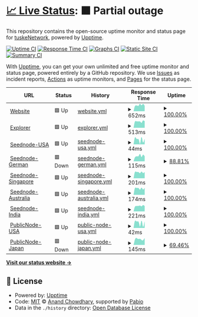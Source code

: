 # [📈 Live Status](https://uptime.tuske.network): <!--live status--> **🟧 Partial outage**

This repository contains the open-source uptime monitor and status page for [tuskeNetwork](https://tuske.network), powered by [Upptime](https://github.com/upptime/upptime).

[![Uptime CI](https://github.com/tuskeNetwork/tuskeUptime/workflows/Uptime%20CI/badge.svg)](https://github.com/tuskeNetwork/tuskeUptime/actions?query=workflow%3A%22Uptime+CI%22)
[![Response Time CI](https://github.com/tuskeNetwork/tuskeUptime/workflows/Response%20Time%20CI/badge.svg)](https://github.com/tuskeNetwork/tuskeUptime/actions?query=workflow%3A%22Response+Time+CI%22)
[![Graphs CI](https://github.com/tuskeNetwork/tuskeUptime/workflows/Graphs%20CI/badge.svg)](https://github.com/tuskeNetwork/tuskeUptime/actions?query=workflow%3A%22Graphs+CI%22)
[![Static Site CI](https://github.com/tuskeNetwork/tuskeUptime/workflows/Static%20Site%20CI/badge.svg)](https://github.com/tuskeNetwork/tuskeUptime/actions?query=workflow%3A%22Static+Site+CI%22)
[![Summary CI](https://github.com/tuskeNetwork/tuskeUptime/workflows/Summary%20CI/badge.svg)](https://github.com/tuskeNetwork/tuskeUptime/actions?query=workflow%3A%22Summary+CI%22)

With [Upptime](https://upptime.js.org), you can get your own unlimited and free uptime monitor and status page, powered entirely by a GitHub repository. We use [Issues](https://github.com/tuskeNetwork/tuskeUptime/issues) as incident reports, [Actions](https://github.com/tuskeNetwork/tuskeUptime/actions) as uptime monitors, and [Pages](https://uptime.tuske.network) for the status page.

<!--start: status pages-->
<!-- This summary is generated by Upptime (https://github.com/upptime/upptime) -->
<!-- Do not edit this manually, your changes will be overwritten -->
<!-- prettier-ignore -->
| URL | Status | History | Response Time | Uptime |
| --- | ------ | ------- | ------------- | ------ |
| <img alt="" src="https://icons.duckduckgo.com/ip3/tuske.network.ico" height="13"> [Website](https://tuske.network) | 🟩 Up | [website.yml](https://github.com/tuskeNetwork/tuskeUptime/commits/HEAD/history/website.yml) | <details><summary><img alt="Response time graph" src="./graphs/website/response-time-week.png" height="20"> 652ms</summary><br><a href="https://uptime.tuske.network/history/website"><img alt="Response time 634" src="https://img.shields.io/endpoint?url=https%3A%2F%2Fraw.githubusercontent.com%2FtuskeNetwork%2FtuskeUptime%2FHEAD%2Fapi%2Fwebsite%2Fresponse-time.json"></a><br><a href="https://uptime.tuske.network/history/website"><img alt="24-hour response time 575" src="https://img.shields.io/endpoint?url=https%3A%2F%2Fraw.githubusercontent.com%2FtuskeNetwork%2FtuskeUptime%2FHEAD%2Fapi%2Fwebsite%2Fresponse-time-day.json"></a><br><a href="https://uptime.tuske.network/history/website"><img alt="7-day response time 652" src="https://img.shields.io/endpoint?url=https%3A%2F%2Fraw.githubusercontent.com%2FtuskeNetwork%2FtuskeUptime%2FHEAD%2Fapi%2Fwebsite%2Fresponse-time-week.json"></a><br><a href="https://uptime.tuske.network/history/website"><img alt="30-day response time 600" src="https://img.shields.io/endpoint?url=https%3A%2F%2Fraw.githubusercontent.com%2FtuskeNetwork%2FtuskeUptime%2FHEAD%2Fapi%2Fwebsite%2Fresponse-time-month.json"></a><br><a href="https://uptime.tuske.network/history/website"><img alt="1-year response time 634" src="https://img.shields.io/endpoint?url=https%3A%2F%2Fraw.githubusercontent.com%2FtuskeNetwork%2FtuskeUptime%2FHEAD%2Fapi%2Fwebsite%2Fresponse-time-year.json"></a></details> | <details><summary><a href="https://uptime.tuske.network/history/website">100.00%</a></summary><a href="https://uptime.tuske.network/history/website"><img alt="All-time uptime 100.00%" src="https://img.shields.io/endpoint?url=https%3A%2F%2Fraw.githubusercontent.com%2FtuskeNetwork%2FtuskeUptime%2FHEAD%2Fapi%2Fwebsite%2Fuptime.json"></a><br><a href="https://uptime.tuske.network/history/website"><img alt="24-hour uptime 100.00%" src="https://img.shields.io/endpoint?url=https%3A%2F%2Fraw.githubusercontent.com%2FtuskeNetwork%2FtuskeUptime%2FHEAD%2Fapi%2Fwebsite%2Fuptime-day.json"></a><br><a href="https://uptime.tuske.network/history/website"><img alt="7-day uptime 100.00%" src="https://img.shields.io/endpoint?url=https%3A%2F%2Fraw.githubusercontent.com%2FtuskeNetwork%2FtuskeUptime%2FHEAD%2Fapi%2Fwebsite%2Fuptime-week.json"></a><br><a href="https://uptime.tuske.network/history/website"><img alt="30-day uptime 100.00%" src="https://img.shields.io/endpoint?url=https%3A%2F%2Fraw.githubusercontent.com%2FtuskeNetwork%2FtuskeUptime%2FHEAD%2Fapi%2Fwebsite%2Fuptime-month.json"></a><br><a href="https://uptime.tuske.network/history/website"><img alt="1-year uptime 100.00%" src="https://img.shields.io/endpoint?url=https%3A%2F%2Fraw.githubusercontent.com%2FtuskeNetwork%2FtuskeUptime%2FHEAD%2Fapi%2Fwebsite%2Fuptime-year.json"></a></details>
| <img alt="" src="https://icons.duckduckgo.com/ip3/explorer.tuske.network.ico" height="13"> [Explorer](https://explorer.tuske.network) | 🟩 Up | [explorer.yml](https://github.com/tuskeNetwork/tuskeUptime/commits/HEAD/history/explorer.yml) | <details><summary><img alt="Response time graph" src="./graphs/explorer/response-time-week.png" height="20"> 513ms</summary><br><a href="https://uptime.tuske.network/history/explorer"><img alt="Response time 533" src="https://img.shields.io/endpoint?url=https%3A%2F%2Fraw.githubusercontent.com%2FtuskeNetwork%2FtuskeUptime%2FHEAD%2Fapi%2Fexplorer%2Fresponse-time.json"></a><br><a href="https://uptime.tuske.network/history/explorer"><img alt="24-hour response time 540" src="https://img.shields.io/endpoint?url=https%3A%2F%2Fraw.githubusercontent.com%2FtuskeNetwork%2FtuskeUptime%2FHEAD%2Fapi%2Fexplorer%2Fresponse-time-day.json"></a><br><a href="https://uptime.tuske.network/history/explorer"><img alt="7-day response time 513" src="https://img.shields.io/endpoint?url=https%3A%2F%2Fraw.githubusercontent.com%2FtuskeNetwork%2FtuskeUptime%2FHEAD%2Fapi%2Fexplorer%2Fresponse-time-week.json"></a><br><a href="https://uptime.tuske.network/history/explorer"><img alt="30-day response time 544" src="https://img.shields.io/endpoint?url=https%3A%2F%2Fraw.githubusercontent.com%2FtuskeNetwork%2FtuskeUptime%2FHEAD%2Fapi%2Fexplorer%2Fresponse-time-month.json"></a><br><a href="https://uptime.tuske.network/history/explorer"><img alt="1-year response time 533" src="https://img.shields.io/endpoint?url=https%3A%2F%2Fraw.githubusercontent.com%2FtuskeNetwork%2FtuskeUptime%2FHEAD%2Fapi%2Fexplorer%2Fresponse-time-year.json"></a></details> | <details><summary><a href="https://uptime.tuske.network/history/explorer">100.00%</a></summary><a href="https://uptime.tuske.network/history/explorer"><img alt="All-time uptime 100.00%" src="https://img.shields.io/endpoint?url=https%3A%2F%2Fraw.githubusercontent.com%2FtuskeNetwork%2FtuskeUptime%2FHEAD%2Fapi%2Fexplorer%2Fuptime.json"></a><br><a href="https://uptime.tuske.network/history/explorer"><img alt="24-hour uptime 100.00%" src="https://img.shields.io/endpoint?url=https%3A%2F%2Fraw.githubusercontent.com%2FtuskeNetwork%2FtuskeUptime%2FHEAD%2Fapi%2Fexplorer%2Fuptime-day.json"></a><br><a href="https://uptime.tuske.network/history/explorer"><img alt="7-day uptime 100.00%" src="https://img.shields.io/endpoint?url=https%3A%2F%2Fraw.githubusercontent.com%2FtuskeNetwork%2FtuskeUptime%2FHEAD%2Fapi%2Fexplorer%2Fuptime-week.json"></a><br><a href="https://uptime.tuske.network/history/explorer"><img alt="30-day uptime 100.00%" src="https://img.shields.io/endpoint?url=https%3A%2F%2Fraw.githubusercontent.com%2FtuskeNetwork%2FtuskeUptime%2FHEAD%2Fapi%2Fexplorer%2Fuptime-month.json"></a><br><a href="https://uptime.tuske.network/history/explorer"><img alt="1-year uptime 100.00%" src="https://img.shields.io/endpoint?url=https%3A%2F%2Fraw.githubusercontent.com%2FtuskeNetwork%2FtuskeUptime%2FHEAD%2Fapi%2Fexplorer%2Fuptime-year.json"></a></details>
| <img alt="" src="https://icons.duckduckgo.com/ip3/null.ico" height="13"> [Seednode-USA](us.tuske.network) | 🟩 Up | [seednode-usa.yml](https://github.com/tuskeNetwork/tuskeUptime/commits/HEAD/history/seednode-usa.yml) | <details><summary><img alt="Response time graph" src="./graphs/seednode-usa/response-time-week.png" height="20"> 44ms</summary><br><a href="https://uptime.tuske.network/history/seednode-usa"><img alt="Response time 48" src="https://img.shields.io/endpoint?url=https%3A%2F%2Fraw.githubusercontent.com%2FtuskeNetwork%2FtuskeUptime%2FHEAD%2Fapi%2Fseednode-usa%2Fresponse-time.json"></a><br><a href="https://uptime.tuske.network/history/seednode-usa"><img alt="24-hour response time 51" src="https://img.shields.io/endpoint?url=https%3A%2F%2Fraw.githubusercontent.com%2FtuskeNetwork%2FtuskeUptime%2FHEAD%2Fapi%2Fseednode-usa%2Fresponse-time-day.json"></a><br><a href="https://uptime.tuske.network/history/seednode-usa"><img alt="7-day response time 44" src="https://img.shields.io/endpoint?url=https%3A%2F%2Fraw.githubusercontent.com%2FtuskeNetwork%2FtuskeUptime%2FHEAD%2Fapi%2Fseednode-usa%2Fresponse-time-week.json"></a><br><a href="https://uptime.tuske.network/history/seednode-usa"><img alt="30-day response time 52" src="https://img.shields.io/endpoint?url=https%3A%2F%2Fraw.githubusercontent.com%2FtuskeNetwork%2FtuskeUptime%2FHEAD%2Fapi%2Fseednode-usa%2Fresponse-time-month.json"></a><br><a href="https://uptime.tuske.network/history/seednode-usa"><img alt="1-year response time 48" src="https://img.shields.io/endpoint?url=https%3A%2F%2Fraw.githubusercontent.com%2FtuskeNetwork%2FtuskeUptime%2FHEAD%2Fapi%2Fseednode-usa%2Fresponse-time-year.json"></a></details> | <details><summary><a href="https://uptime.tuske.network/history/seednode-usa">100.00%</a></summary><a href="https://uptime.tuske.network/history/seednode-usa"><img alt="All-time uptime 99.92%" src="https://img.shields.io/endpoint?url=https%3A%2F%2Fraw.githubusercontent.com%2FtuskeNetwork%2FtuskeUptime%2FHEAD%2Fapi%2Fseednode-usa%2Fuptime.json"></a><br><a href="https://uptime.tuske.network/history/seednode-usa"><img alt="24-hour uptime 100.00%" src="https://img.shields.io/endpoint?url=https%3A%2F%2Fraw.githubusercontent.com%2FtuskeNetwork%2FtuskeUptime%2FHEAD%2Fapi%2Fseednode-usa%2Fuptime-day.json"></a><br><a href="https://uptime.tuske.network/history/seednode-usa"><img alt="7-day uptime 100.00%" src="https://img.shields.io/endpoint?url=https%3A%2F%2Fraw.githubusercontent.com%2FtuskeNetwork%2FtuskeUptime%2FHEAD%2Fapi%2Fseednode-usa%2Fuptime-week.json"></a><br><a href="https://uptime.tuske.network/history/seednode-usa"><img alt="30-day uptime 100.00%" src="https://img.shields.io/endpoint?url=https%3A%2F%2Fraw.githubusercontent.com%2FtuskeNetwork%2FtuskeUptime%2FHEAD%2Fapi%2Fseednode-usa%2Fuptime-month.json"></a><br><a href="https://uptime.tuske.network/history/seednode-usa"><img alt="1-year uptime 99.92%" src="https://img.shields.io/endpoint?url=https%3A%2F%2Fraw.githubusercontent.com%2FtuskeNetwork%2FtuskeUptime%2FHEAD%2Fapi%2Fseednode-usa%2Fuptime-year.json"></a></details>
| <img alt="" src="https://icons.duckduckgo.com/ip3/null.ico" height="13"> [Seednode-German](de.tuske.network) | 🟥 Down | [seednode-german.yml](https://github.com/tuskeNetwork/tuskeUptime/commits/HEAD/history/seednode-german.yml) | <details><summary><img alt="Response time graph" src="./graphs/seednode-german/response-time-week.png" height="20"> 115ms</summary><br><a href="https://uptime.tuske.network/history/seednode-german"><img alt="Response time 111" src="https://img.shields.io/endpoint?url=https%3A%2F%2Fraw.githubusercontent.com%2FtuskeNetwork%2FtuskeUptime%2FHEAD%2Fapi%2Fseednode-german%2Fresponse-time.json"></a><br><a href="https://uptime.tuske.network/history/seednode-german"><img alt="24-hour response time 108" src="https://img.shields.io/endpoint?url=https%3A%2F%2Fraw.githubusercontent.com%2FtuskeNetwork%2FtuskeUptime%2FHEAD%2Fapi%2Fseednode-german%2Fresponse-time-day.json"></a><br><a href="https://uptime.tuske.network/history/seednode-german"><img alt="7-day response time 115" src="https://img.shields.io/endpoint?url=https%3A%2F%2Fraw.githubusercontent.com%2FtuskeNetwork%2FtuskeUptime%2FHEAD%2Fapi%2Fseednode-german%2Fresponse-time-week.json"></a><br><a href="https://uptime.tuske.network/history/seednode-german"><img alt="30-day response time 107" src="https://img.shields.io/endpoint?url=https%3A%2F%2Fraw.githubusercontent.com%2FtuskeNetwork%2FtuskeUptime%2FHEAD%2Fapi%2Fseednode-german%2Fresponse-time-month.json"></a><br><a href="https://uptime.tuske.network/history/seednode-german"><img alt="1-year response time 111" src="https://img.shields.io/endpoint?url=https%3A%2F%2Fraw.githubusercontent.com%2FtuskeNetwork%2FtuskeUptime%2FHEAD%2Fapi%2Fseednode-german%2Fresponse-time-year.json"></a></details> | <details><summary><a href="https://uptime.tuske.network/history/seednode-german">88.81%</a></summary><a href="https://uptime.tuske.network/history/seednode-german"><img alt="All-time uptime 99.21%" src="https://img.shields.io/endpoint?url=https%3A%2F%2Fraw.githubusercontent.com%2FtuskeNetwork%2FtuskeUptime%2FHEAD%2Fapi%2Fseednode-german%2Fuptime.json"></a><br><a href="https://uptime.tuske.network/history/seednode-german"><img alt="24-hour uptime 99.99%" src="https://img.shields.io/endpoint?url=https%3A%2F%2Fraw.githubusercontent.com%2FtuskeNetwork%2FtuskeUptime%2FHEAD%2Fapi%2Fseednode-german%2Fuptime-day.json"></a><br><a href="https://uptime.tuske.network/history/seednode-german"><img alt="7-day uptime 88.81%" src="https://img.shields.io/endpoint?url=https%3A%2F%2Fraw.githubusercontent.com%2FtuskeNetwork%2FtuskeUptime%2FHEAD%2Fapi%2Fseednode-german%2Fuptime-week.json"></a><br><a href="https://uptime.tuske.network/history/seednode-german"><img alt="30-day uptime 97.43%" src="https://img.shields.io/endpoint?url=https%3A%2F%2Fraw.githubusercontent.com%2FtuskeNetwork%2FtuskeUptime%2FHEAD%2Fapi%2Fseednode-german%2Fuptime-month.json"></a><br><a href="https://uptime.tuske.network/history/seednode-german"><img alt="1-year uptime 99.21%" src="https://img.shields.io/endpoint?url=https%3A%2F%2Fraw.githubusercontent.com%2FtuskeNetwork%2FtuskeUptime%2FHEAD%2Fapi%2Fseednode-german%2Fuptime-year.json"></a></details>
| <img alt="" src="https://icons.duckduckgo.com/ip3/null.ico" height="13"> [Seednode-Singapore](sg.tuske.network) | 🟩 Up | [seednode-singapore.yml](https://github.com/tuskeNetwork/tuskeUptime/commits/HEAD/history/seednode-singapore.yml) | <details><summary><img alt="Response time graph" src="./graphs/seednode-singapore/response-time-week.png" height="20"> 201ms</summary><br><a href="https://uptime.tuske.network/history/seednode-singapore"><img alt="Response time 206" src="https://img.shields.io/endpoint?url=https%3A%2F%2Fraw.githubusercontent.com%2FtuskeNetwork%2FtuskeUptime%2FHEAD%2Fapi%2Fseednode-singapore%2Fresponse-time.json"></a><br><a href="https://uptime.tuske.network/history/seednode-singapore"><img alt="24-hour response time 207" src="https://img.shields.io/endpoint?url=https%3A%2F%2Fraw.githubusercontent.com%2FtuskeNetwork%2FtuskeUptime%2FHEAD%2Fapi%2Fseednode-singapore%2Fresponse-time-day.json"></a><br><a href="https://uptime.tuske.network/history/seednode-singapore"><img alt="7-day response time 201" src="https://img.shields.io/endpoint?url=https%3A%2F%2Fraw.githubusercontent.com%2FtuskeNetwork%2FtuskeUptime%2FHEAD%2Fapi%2Fseednode-singapore%2Fresponse-time-week.json"></a><br><a href="https://uptime.tuske.network/history/seednode-singapore"><img alt="30-day response time 208" src="https://img.shields.io/endpoint?url=https%3A%2F%2Fraw.githubusercontent.com%2FtuskeNetwork%2FtuskeUptime%2FHEAD%2Fapi%2Fseednode-singapore%2Fresponse-time-month.json"></a><br><a href="https://uptime.tuske.network/history/seednode-singapore"><img alt="1-year response time 206" src="https://img.shields.io/endpoint?url=https%3A%2F%2Fraw.githubusercontent.com%2FtuskeNetwork%2FtuskeUptime%2FHEAD%2Fapi%2Fseednode-singapore%2Fresponse-time-year.json"></a></details> | <details><summary><a href="https://uptime.tuske.network/history/seednode-singapore">100.00%</a></summary><a href="https://uptime.tuske.network/history/seednode-singapore"><img alt="All-time uptime 99.98%" src="https://img.shields.io/endpoint?url=https%3A%2F%2Fraw.githubusercontent.com%2FtuskeNetwork%2FtuskeUptime%2FHEAD%2Fapi%2Fseednode-singapore%2Fuptime.json"></a><br><a href="https://uptime.tuske.network/history/seednode-singapore"><img alt="24-hour uptime 100.00%" src="https://img.shields.io/endpoint?url=https%3A%2F%2Fraw.githubusercontent.com%2FtuskeNetwork%2FtuskeUptime%2FHEAD%2Fapi%2Fseednode-singapore%2Fuptime-day.json"></a><br><a href="https://uptime.tuske.network/history/seednode-singapore"><img alt="7-day uptime 100.00%" src="https://img.shields.io/endpoint?url=https%3A%2F%2Fraw.githubusercontent.com%2FtuskeNetwork%2FtuskeUptime%2FHEAD%2Fapi%2Fseednode-singapore%2Fuptime-week.json"></a><br><a href="https://uptime.tuske.network/history/seednode-singapore"><img alt="30-day uptime 100.00%" src="https://img.shields.io/endpoint?url=https%3A%2F%2Fraw.githubusercontent.com%2FtuskeNetwork%2FtuskeUptime%2FHEAD%2Fapi%2Fseednode-singapore%2Fuptime-month.json"></a><br><a href="https://uptime.tuske.network/history/seednode-singapore"><img alt="1-year uptime 99.98%" src="https://img.shields.io/endpoint?url=https%3A%2F%2Fraw.githubusercontent.com%2FtuskeNetwork%2FtuskeUptime%2FHEAD%2Fapi%2Fseednode-singapore%2Fuptime-year.json"></a></details>
| <img alt="" src="https://icons.duckduckgo.com/ip3/null.ico" height="13"> [Seednode-Australia](au.tuske.network) | 🟩 Up | [seednode-australia.yml](https://github.com/tuskeNetwork/tuskeUptime/commits/HEAD/history/seednode-australia.yml) | <details><summary><img alt="Response time graph" src="./graphs/seednode-australia/response-time-week.png" height="20"> 174ms</summary><br><a href="https://uptime.tuske.network/history/seednode-australia"><img alt="Response time 180" src="https://img.shields.io/endpoint?url=https%3A%2F%2Fraw.githubusercontent.com%2FtuskeNetwork%2FtuskeUptime%2FHEAD%2Fapi%2Fseednode-australia%2Fresponse-time.json"></a><br><a href="https://uptime.tuske.network/history/seednode-australia"><img alt="24-hour response time 184" src="https://img.shields.io/endpoint?url=https%3A%2F%2Fraw.githubusercontent.com%2FtuskeNetwork%2FtuskeUptime%2FHEAD%2Fapi%2Fseednode-australia%2Fresponse-time-day.json"></a><br><a href="https://uptime.tuske.network/history/seednode-australia"><img alt="7-day response time 174" src="https://img.shields.io/endpoint?url=https%3A%2F%2Fraw.githubusercontent.com%2FtuskeNetwork%2FtuskeUptime%2FHEAD%2Fapi%2Fseednode-australia%2Fresponse-time-week.json"></a><br><a href="https://uptime.tuske.network/history/seednode-australia"><img alt="30-day response time 180" src="https://img.shields.io/endpoint?url=https%3A%2F%2Fraw.githubusercontent.com%2FtuskeNetwork%2FtuskeUptime%2FHEAD%2Fapi%2Fseednode-australia%2Fresponse-time-month.json"></a><br><a href="https://uptime.tuske.network/history/seednode-australia"><img alt="1-year response time 180" src="https://img.shields.io/endpoint?url=https%3A%2F%2Fraw.githubusercontent.com%2FtuskeNetwork%2FtuskeUptime%2FHEAD%2Fapi%2Fseednode-australia%2Fresponse-time-year.json"></a></details> | <details><summary><a href="https://uptime.tuske.network/history/seednode-australia">100.00%</a></summary><a href="https://uptime.tuske.network/history/seednode-australia"><img alt="All-time uptime 99.97%" src="https://img.shields.io/endpoint?url=https%3A%2F%2Fraw.githubusercontent.com%2FtuskeNetwork%2FtuskeUptime%2FHEAD%2Fapi%2Fseednode-australia%2Fuptime.json"></a><br><a href="https://uptime.tuske.network/history/seednode-australia"><img alt="24-hour uptime 100.00%" src="https://img.shields.io/endpoint?url=https%3A%2F%2Fraw.githubusercontent.com%2FtuskeNetwork%2FtuskeUptime%2FHEAD%2Fapi%2Fseednode-australia%2Fuptime-day.json"></a><br><a href="https://uptime.tuske.network/history/seednode-australia"><img alt="7-day uptime 100.00%" src="https://img.shields.io/endpoint?url=https%3A%2F%2Fraw.githubusercontent.com%2FtuskeNetwork%2FtuskeUptime%2FHEAD%2Fapi%2Fseednode-australia%2Fuptime-week.json"></a><br><a href="https://uptime.tuske.network/history/seednode-australia"><img alt="30-day uptime 100.00%" src="https://img.shields.io/endpoint?url=https%3A%2F%2Fraw.githubusercontent.com%2FtuskeNetwork%2FtuskeUptime%2FHEAD%2Fapi%2Fseednode-australia%2Fuptime-month.json"></a><br><a href="https://uptime.tuske.network/history/seednode-australia"><img alt="1-year uptime 99.97%" src="https://img.shields.io/endpoint?url=https%3A%2F%2Fraw.githubusercontent.com%2FtuskeNetwork%2FtuskeUptime%2FHEAD%2Fapi%2Fseednode-australia%2Fuptime-year.json"></a></details>
| <img alt="" src="https://icons.duckduckgo.com/ip3/null.ico" height="13"> [Seednode-India](in.tuske.network) | 🟩 Up | [seednode-india.yml](https://github.com/tuskeNetwork/tuskeUptime/commits/HEAD/history/seednode-india.yml) | <details><summary><img alt="Response time graph" src="./graphs/seednode-india/response-time-week.png" height="20"> 221ms</summary><br><a href="https://uptime.tuske.network/history/seednode-india"><img alt="Response time 233" src="https://img.shields.io/endpoint?url=https%3A%2F%2Fraw.githubusercontent.com%2FtuskeNetwork%2FtuskeUptime%2FHEAD%2Fapi%2Fseednode-india%2Fresponse-time.json"></a><br><a href="https://uptime.tuske.network/history/seednode-india"><img alt="24-hour response time 216" src="https://img.shields.io/endpoint?url=https%3A%2F%2Fraw.githubusercontent.com%2FtuskeNetwork%2FtuskeUptime%2FHEAD%2Fapi%2Fseednode-india%2Fresponse-time-day.json"></a><br><a href="https://uptime.tuske.network/history/seednode-india"><img alt="7-day response time 221" src="https://img.shields.io/endpoint?url=https%3A%2F%2Fraw.githubusercontent.com%2FtuskeNetwork%2FtuskeUptime%2FHEAD%2Fapi%2Fseednode-india%2Fresponse-time-week.json"></a><br><a href="https://uptime.tuske.network/history/seednode-india"><img alt="30-day response time 216" src="https://img.shields.io/endpoint?url=https%3A%2F%2Fraw.githubusercontent.com%2FtuskeNetwork%2FtuskeUptime%2FHEAD%2Fapi%2Fseednode-india%2Fresponse-time-month.json"></a><br><a href="https://uptime.tuske.network/history/seednode-india"><img alt="1-year response time 233" src="https://img.shields.io/endpoint?url=https%3A%2F%2Fraw.githubusercontent.com%2FtuskeNetwork%2FtuskeUptime%2FHEAD%2Fapi%2Fseednode-india%2Fresponse-time-year.json"></a></details> | <details><summary><a href="https://uptime.tuske.network/history/seednode-india">100.00%</a></summary><a href="https://uptime.tuske.network/history/seednode-india"><img alt="All-time uptime 99.93%" src="https://img.shields.io/endpoint?url=https%3A%2F%2Fraw.githubusercontent.com%2FtuskeNetwork%2FtuskeUptime%2FHEAD%2Fapi%2Fseednode-india%2Fuptime.json"></a><br><a href="https://uptime.tuske.network/history/seednode-india"><img alt="24-hour uptime 100.00%" src="https://img.shields.io/endpoint?url=https%3A%2F%2Fraw.githubusercontent.com%2FtuskeNetwork%2FtuskeUptime%2FHEAD%2Fapi%2Fseednode-india%2Fuptime-day.json"></a><br><a href="https://uptime.tuske.network/history/seednode-india"><img alt="7-day uptime 100.00%" src="https://img.shields.io/endpoint?url=https%3A%2F%2Fraw.githubusercontent.com%2FtuskeNetwork%2FtuskeUptime%2FHEAD%2Fapi%2Fseednode-india%2Fuptime-week.json"></a><br><a href="https://uptime.tuske.network/history/seednode-india"><img alt="30-day uptime 100.00%" src="https://img.shields.io/endpoint?url=https%3A%2F%2Fraw.githubusercontent.com%2FtuskeNetwork%2FtuskeUptime%2FHEAD%2Fapi%2Fseednode-india%2Fuptime-month.json"></a><br><a href="https://uptime.tuske.network/history/seednode-india"><img alt="1-year uptime 99.93%" src="https://img.shields.io/endpoint?url=https%3A%2F%2Fraw.githubusercontent.com%2FtuskeNetwork%2FtuskeUptime%2FHEAD%2Fapi%2Fseednode-india%2Fuptime-year.json"></a></details>
| <img alt="" src="https://icons.duckduckgo.com/ip3/null.ico" height="13"> [PublicNode-USA](node-us.tuske.network) | 🟩 Up | [public-node-usa.yml](https://github.com/tuskeNetwork/tuskeUptime/commits/HEAD/history/public-node-usa.yml) | <details><summary><img alt="Response time graph" src="./graphs/public-node-usa/response-time-week.png" height="20"> 42ms</summary><br><a href="https://uptime.tuske.network/history/public-node-usa"><img alt="Response time 47" src="https://img.shields.io/endpoint?url=https%3A%2F%2Fraw.githubusercontent.com%2FtuskeNetwork%2FtuskeUptime%2FHEAD%2Fapi%2Fpublic-node-usa%2Fresponse-time.json"></a><br><a href="https://uptime.tuske.network/history/public-node-usa"><img alt="24-hour response time 52" src="https://img.shields.io/endpoint?url=https%3A%2F%2Fraw.githubusercontent.com%2FtuskeNetwork%2FtuskeUptime%2FHEAD%2Fapi%2Fpublic-node-usa%2Fresponse-time-day.json"></a><br><a href="https://uptime.tuske.network/history/public-node-usa"><img alt="7-day response time 42" src="https://img.shields.io/endpoint?url=https%3A%2F%2Fraw.githubusercontent.com%2FtuskeNetwork%2FtuskeUptime%2FHEAD%2Fapi%2Fpublic-node-usa%2Fresponse-time-week.json"></a><br><a href="https://uptime.tuske.network/history/public-node-usa"><img alt="30-day response time 50" src="https://img.shields.io/endpoint?url=https%3A%2F%2Fraw.githubusercontent.com%2FtuskeNetwork%2FtuskeUptime%2FHEAD%2Fapi%2Fpublic-node-usa%2Fresponse-time-month.json"></a><br><a href="https://uptime.tuske.network/history/public-node-usa"><img alt="1-year response time 47" src="https://img.shields.io/endpoint?url=https%3A%2F%2Fraw.githubusercontent.com%2FtuskeNetwork%2FtuskeUptime%2FHEAD%2Fapi%2Fpublic-node-usa%2Fresponse-time-year.json"></a></details> | <details><summary><a href="https://uptime.tuske.network/history/public-node-usa">100.00%</a></summary><a href="https://uptime.tuske.network/history/public-node-usa"><img alt="All-time uptime 95.45%" src="https://img.shields.io/endpoint?url=https%3A%2F%2Fraw.githubusercontent.com%2FtuskeNetwork%2FtuskeUptime%2FHEAD%2Fapi%2Fpublic-node-usa%2Fuptime.json"></a><br><a href="https://uptime.tuske.network/history/public-node-usa"><img alt="24-hour uptime 100.00%" src="https://img.shields.io/endpoint?url=https%3A%2F%2Fraw.githubusercontent.com%2FtuskeNetwork%2FtuskeUptime%2FHEAD%2Fapi%2Fpublic-node-usa%2Fuptime-day.json"></a><br><a href="https://uptime.tuske.network/history/public-node-usa"><img alt="7-day uptime 100.00%" src="https://img.shields.io/endpoint?url=https%3A%2F%2Fraw.githubusercontent.com%2FtuskeNetwork%2FtuskeUptime%2FHEAD%2Fapi%2Fpublic-node-usa%2Fuptime-week.json"></a><br><a href="https://uptime.tuske.network/history/public-node-usa"><img alt="30-day uptime 98.25%" src="https://img.shields.io/endpoint?url=https%3A%2F%2Fraw.githubusercontent.com%2FtuskeNetwork%2FtuskeUptime%2FHEAD%2Fapi%2Fpublic-node-usa%2Fuptime-month.json"></a><br><a href="https://uptime.tuske.network/history/public-node-usa"><img alt="1-year uptime 95.45%" src="https://img.shields.io/endpoint?url=https%3A%2F%2Fraw.githubusercontent.com%2FtuskeNetwork%2FtuskeUptime%2FHEAD%2Fapi%2Fpublic-node-usa%2Fuptime-year.json"></a></details>
| <img alt="" src="https://icons.duckduckgo.com/ip3/null.ico" height="13"> [PublicNode-Japan](node-jp.tuske.network) | 🟥 Down | [public-node-japan.yml](https://github.com/tuskeNetwork/tuskeUptime/commits/HEAD/history/public-node-japan.yml) | <details><summary><img alt="Response time graph" src="./graphs/public-node-japan/response-time-week.png" height="20"> 145ms</summary><br><a href="https://uptime.tuske.network/history/public-node-japan"><img alt="Response time 143" src="https://img.shields.io/endpoint?url=https%3A%2F%2Fraw.githubusercontent.com%2FtuskeNetwork%2FtuskeUptime%2FHEAD%2Fapi%2Fpublic-node-japan%2Fresponse-time.json"></a><br><a href="https://uptime.tuske.network/history/public-node-japan"><img alt="24-hour response time 0" src="https://img.shields.io/endpoint?url=https%3A%2F%2Fraw.githubusercontent.com%2FtuskeNetwork%2FtuskeUptime%2FHEAD%2Fapi%2Fpublic-node-japan%2Fresponse-time-day.json"></a><br><a href="https://uptime.tuske.network/history/public-node-japan"><img alt="7-day response time 145" src="https://img.shields.io/endpoint?url=https%3A%2F%2Fraw.githubusercontent.com%2FtuskeNetwork%2FtuskeUptime%2FHEAD%2Fapi%2Fpublic-node-japan%2Fresponse-time-week.json"></a><br><a href="https://uptime.tuske.network/history/public-node-japan"><img alt="30-day response time 148" src="https://img.shields.io/endpoint?url=https%3A%2F%2Fraw.githubusercontent.com%2FtuskeNetwork%2FtuskeUptime%2FHEAD%2Fapi%2Fpublic-node-japan%2Fresponse-time-month.json"></a><br><a href="https://uptime.tuske.network/history/public-node-japan"><img alt="1-year response time 143" src="https://img.shields.io/endpoint?url=https%3A%2F%2Fraw.githubusercontent.com%2FtuskeNetwork%2FtuskeUptime%2FHEAD%2Fapi%2Fpublic-node-japan%2Fresponse-time-year.json"></a></details> | <details><summary><a href="https://uptime.tuske.network/history/public-node-japan">69.46%</a></summary><a href="https://uptime.tuske.network/history/public-node-japan"><img alt="All-time uptime 95.33%" src="https://img.shields.io/endpoint?url=https%3A%2F%2Fraw.githubusercontent.com%2FtuskeNetwork%2FtuskeUptime%2FHEAD%2Fapi%2Fpublic-node-japan%2Fuptime.json"></a><br><a href="https://uptime.tuske.network/history/public-node-japan"><img alt="24-hour uptime 0.00%" src="https://img.shields.io/endpoint?url=https%3A%2F%2Fraw.githubusercontent.com%2FtuskeNetwork%2FtuskeUptime%2FHEAD%2Fapi%2Fpublic-node-japan%2Fuptime-day.json"></a><br><a href="https://uptime.tuske.network/history/public-node-japan"><img alt="7-day uptime 69.46%" src="https://img.shields.io/endpoint?url=https%3A%2F%2Fraw.githubusercontent.com%2FtuskeNetwork%2FtuskeUptime%2FHEAD%2Fapi%2Fpublic-node-japan%2Fuptime-week.json"></a><br><a href="https://uptime.tuske.network/history/public-node-japan"><img alt="30-day uptime 92.97%" src="https://img.shields.io/endpoint?url=https%3A%2F%2Fraw.githubusercontent.com%2FtuskeNetwork%2FtuskeUptime%2FHEAD%2Fapi%2Fpublic-node-japan%2Fuptime-month.json"></a><br><a href="https://uptime.tuske.network/history/public-node-japan"><img alt="1-year uptime 95.33%" src="https://img.shields.io/endpoint?url=https%3A%2F%2Fraw.githubusercontent.com%2FtuskeNetwork%2FtuskeUptime%2FHEAD%2Fapi%2Fpublic-node-japan%2Fuptime-year.json"></a></details>

<!--end: status pages-->

[**Visit our status website →**](https://uptime.tuske.network)

## 📄 License

- Powered by: [Upptime](https://github.com/upptime/upptime)
- Code: [MIT](./LICENSE) © [Anand Chowdhary](https://anandchowdhary.com), supported by [Pabio](https://pabio.com)
- Data in the `./history` directory: [Open Database License](https://opendatacommons.org/licenses/odbl/1-0/)
